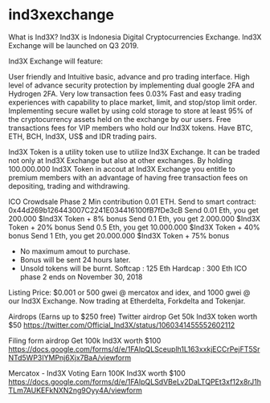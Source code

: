 # ind3xexchange
What is Ind3X?
Ind3X is Indonesia Digital Cryptocurrencies Exchange. Ind3X Exchange will be launched on Q3 2019.

Ind3X Exchange will feature:

User friendly and Intuitive basic, advance and pro trading interface.
High level of advance security protection by implementing dual google 2FA and Hydrogen 2FA.
Very low transaction fees 0.03%
Fast and easy trading experiences with capability to place market, limit, and stop/stop limit order.
Implementing secure wallet by using cold storage to store at least 95% of the cryptocurrency assets held on the exchange by our users.
Free transactions fees for VIP members who hold our Ind3X tokens.
Have BTC, ETH, BCH, Ind3X, US$ and IDR trading pairs.

Ind3X Token is a utility token use to utilize Ind3X Exchange. It can be traded not only at Ind3X Exchange but also at other exchanges. By holding 100.000.000 Ind3X Token in accout at Ind3X Exchange you entitle to premium members with an advantage of having free transaction fees on depositing, trading and withdrawing.

ICO Crowdsale Phase 2
Min contribution 0.01 ETH.
Send to smart contract: 0x44d269b126443007C2241E034416100fB7fDe3cB
Send 0.01 Eth, you get 200.000 $Ind3X Token + 8% bonus
Send 0.1 Eth, you get 2.000.000 $Ind3X Token + 20% bonus
Send 0.5 Eth, you get 10.000.000 $Ind3X Token + 40% bonus
Send 1 Eth, you get 20.000.000 $Ind3X Token + 75% bonus
* No maximum amout to purchase.
* Bonus will be sent 24 hours later.
* Unsold tokens will be burnt.
Softcap : 125 Eth
Hardcap : 300 Eth
ICO phase 2 ends on November 30, 2018

Listing Price: $0.001 or 500 gwei @ mercatox and idex, and 1000 gwei @ our Ind3X Exchange.
Now trading at Etherdelta, Forkdelta and Tokenjar.

Airdrops (Earns up to $250 free)
Twitter airdrop
Get 50k Ind3X token worth $50
https://twitter.com/Official_Ind3X/status/1060341455552602112

Filing form airdrop
Get 100k Ind3X worth $100
https://docs.google.com/forms/d/e/1FAIpQLSceuplh1L163xxkjECCrPejFT5SrNTd5WP3IYMPnj6Xjx7BaA/viewform

Mercatox - Ind3X Voting
Earn 100K Ind3X worth $100
https://docs.google.com/forms/d/e/1FAIpQLSdVBeLv2DaLTQPEt3xf12x8rJ1hTLm7AUKEFkNXN2ng9Oyy4A/viewform





